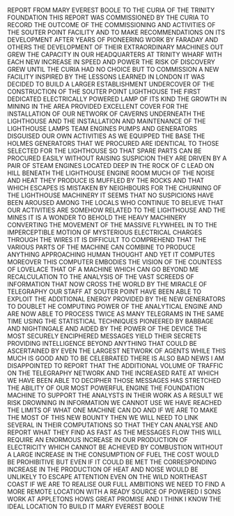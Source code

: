 REPORT FROM MARY EVEREST BOOLE TO THE CURIA OF THE TRINITY FOUNDATION THIS REPORT WAS COMMISSIONED BY THE CURIA TO 
RECORD THE OUTCOME OF THE COMMISSIONING AND ACTIVITIES OF THE SOUTER POINT FACILITY AND TO MAKE RECOMMENDATIONS ON 
ITS DEVELOPMENT AFTER YEARS OF PIONEERING WORK BY FARADAY AND OTHERS THE DEVELOPMENT OF THEIR EXTRAORDINARY MACHINES 
OUT GREW THE CAPACITY IN OUR HEADQUARTERS AT TRINITY WHARF WITH EACH NEW INCREASE IN SPEED AND POWER THE RISK OF 
DISCOVERY GREW UNTIL THE CURIA HAD NO CHOICE BUT TO COMMISSION A NEW FACILITY INSPIRED BY THE LESSONS LEARNED IN 
LONDON IT WAS DECIDED TO BUILD A LARGER ESTABLISHMENT UNDERCOVER OF THE CONSTRUCTION OF THE SOUTER POINT LIGHTHOUSE 
THE FIRST DEDICATED ELECTRICALLY POWERED LAMP OF ITS KIND THE GROWTH IN MINING IN THE AREA PROVIDED EXCELLENT COVER 
FOR THE INSTALLATION OF OUR NETWORK OF CAVERNS UNDERNEATH THE LIGHTHOUSE AND THE INSTALLATION AND MAINTENANCE OF 
THE LIGHTHOUSE LAMPS TEAM ENGINES PUMPS AND GENERATORS DISGUISED OUR OWN ACTIVITIES AS WE EQUIPPED THE BASE THE 
HOLMES GENERATORS THAT WE PROCURED ARE IDENTICAL TO THOSE SELECTED FOR THE LIGHTHOUSE SO THAT SPARE PARTS CAN BE 
PROCURED EASILY WITHOUT RAISING SUSPICION THEY ARE DRIVEN BY A PAIR OF STEAM ENGINES LOCATED DEEP IN THE ROCK OF 
C LEAD ON HILL BENEATH THE LIGHTHOUSE ENGINE ROOM MUCH OF THE NOISE AND HEAT THEY PRODUCE IS MUFFLED BY THE ROCKS 
AND THAT WHICH ESCAPES IS MISTAKEN BY NEIGHBOURS FOR THE CHURNING OF THE LIGHTHOUSE MACHINERY IT SEEMS THAT NO 
SUSPICIONS HAVE BEEN AROUSED AMONG THE LOCALS WHO CONTINUE TO BELIEVE THAT OUR ACTIVITIES ARE SOMEHOW RELATED TO 
THE LIGHTHOUSE AND THE MINES IT IS A WONDER TO BEHOLD THE HEAVY MACHINERY CONVERTING THE MOVEMENT OF THE MASSIVE 
FLYWHEEL IN TO THE IMPERCEPTIBLE MOTION OF MYSTERIOUS ELECTRICAL CHARGES THROUGH THE WIRES IT IS DIFFICULT TO 
COMPREHEND THAT THE VARIOUS PARTS OF THE MACHINE CAN COMBINE TO PRODUCE ANYTHING APPROACHING HUMAN THOUGHT AND YET 
IT COMPUTES MOREOVER THIS COMPUTER EMBODIES THE VISION OF THE COUNTESS OF LOVELACE THAT OF A MACHINE WHICH CAN GO 
BEYOND ME RECALCULATION TO THE ANALYSIS OF THE VAST SCREEDS OF INFORMATION THAT NOW CROSS THE WORLD BY THE MIRACLE 
OF TELEGRAPHY OUR STAFF AT SOUTER POINT HAVE BEEN ABLE TO EXPLOIT THE ADDITIONAL ENERGY PROVIDED BY THE NEW 
GENERATORS TO DOUBLET HE COMPUTING POWER OF THE ANALYTICAL ENGINE AND ARE NOW ABLE TO PROCESS TWICE AS MANY 
TELEGRAMS IN THE SAME TIME USING THE STATISTICAL TECHNIQUES PIONEERED BY BABBAGE AND NIGHTINGALE AND AIDED BY THE 
POWER OF THE DEVICE THE MOST SECURELY ENCIPHERED MESSAGES YIELD THEIR SECRETS PROVIDING INTELLIGENCE BEYOND 
ANYTHING THAT COULD BE ASCERTAINED BY EVEN THE LARGEST NETWORK OF AGENTS WHILE THIS MUCH IS GOOD AND TO BE 
CELEBRATED THERE IS ALSO BAD NEWS I AM DISAPPOINTED TO REPORT THAT THE ADDITIONAL VOLUME OF TRAFFIC ON THE 
TELEGRAPHY NETWORK AND THE INCREASED RATE AT WHICH WE HAVE BEEN ABLE TO DECIPHER THOSE MESSAGES HAS STRETCHED THE 
ABILITY OF OUR MOST POWERFUL ENGINE THE FOUNDATION MACHINE TO SUPPORT THE ANALYSTS IN THEIR WORK AS A RESULT WE 
RISK DROWNING IN INFORMATION WE CANNOT USE WE HAVE REACHED THE LIMITS OF WHAT ONE MACHINE CAN DO AND IF WE ARE TO 
MAKE THE MOST OF THIS NEW BOUNTY THEN WE WILL NEED TO LINK SEVERAL IN THEIR COMPUTATIONS SO THAT THEY CAN ANALYSE 
AND REPORT WHAT THEY FIND AS FAST AS THE MESSAGES FLOW THIS WILL REQUIRE AN ENORMOUS INCREASE IN OUR PRODUCTION OF 
ELECTRICITY WHICH CANNOT BE ACHIEVED BY COMBUSTION WITHOUT A LARGE INCREASE IN THE CONSUMPTION OF FUEL THE COST 
WOULD BE PROHIBITIVE BUT EVEN IF IT COULD BE MET THE CORRESPONDING INCREASE IN THE PRODUCTION OF HEAT AND NOISE 
WOULD BE UNLIKELY TO ESCAPE ATTENTION EVEN ON THE WILD NORTHEAST COAST IF WE ARE TO REALISE OUR FULL AMBITIONS WE 
NEED TO FIND A MORE REMOTE LOCATION WITH A READY SOURCE OF POWERED I SONS WORK AT APPLETONS HOWS GREAT PROMISE AND 
I THINK I KNOW THE IDEAL LOCATION TO BUILD IT MARY EVEREST BOOLE 
